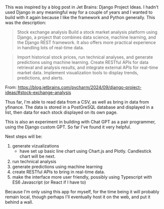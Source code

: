 This was inspired by a blog post in Jet Brains: Django Project Ideas. I hadn't used Django in any meaningful way for a couple of years and I wanted to build with it again because I like the framework and Python generally. This was the description: 

>Stock exchange analysis
Build a stock market analysis platform using Django, a project that combines data science, machine learning, and the Django REST framework. It also offers more practical experience in handling lots of real-time data. 

>Import historical stock prices, run technical analyses, and generate predictions using machine learning. Create RESTful APIs for data retrieval and analysis results, and integrate external APIs for real-time market data. Implement visualization tools to display trends, predictions, and alerts.

From: https://blog.jetbrains.com/pycharm/2024/09/django-project-ideas/#stock-exchange-analysis

Thus far, I'm able to read data from a CSV, as well as bring in data from yfinance. The data is stored in a PostGreSQL database and displayed in a list, then data for each stock displayed on its own page. 

This is also an experiment in building with Chat GPT as a pair programmer, using the Django custom GPT. So far I've found it very helpful. 

Next steps will be: 
1) generate vizualizations
    - have set up basic line chart using Chart.js and Plotly. Candlestick chart will be next.
2) run technical analysis
3) generate predictions using machine learning
4) create RESTful APIs to bring in real-time data. 
5) make the interface more user friendly, possibly using Typescript with ES6 Javascript (or React if I have to)

Because I'm only using this app for myself, for the time being it will probably remain local, though perhaps I'll eventually host it on the web, and put it behind a wall. 